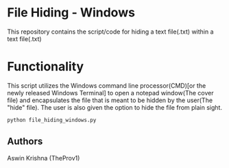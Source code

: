 # File Hiding - Windows

This repository contains the script/code for hiding a text file(.txt) within a text file(.txt)

# Functionality

This script utilizes the Windows command line processor(CMD)[or the newly released Windows Terminal] to open a notepad window(The cover file) and encapsulates the file that is meant to be hidden by the user(The "hide" file). The user is also given the option to hide the file from plain sight.

```python
python file_hiding_windows.py
```


## Authors

Aswin Krishna (TheProv1)
